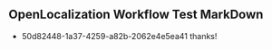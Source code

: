 ## OpenLocalization Workflow Test MarkDown
* 50d82448-1a37-4259-a82b-2062e4e5ea41 thanks!

<!--HONumber=Sep16_HO1-->



